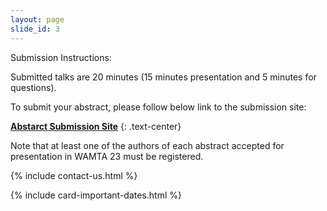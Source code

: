 ```yaml
---
layout: page
slide_id: 3
---
```


<div class="row">

<div class="col-xs-12 col-sm-12 col-md-6 col-lg-6 col-xl-6 text-justify conference-text" markdown="1">

<div class="text-info">Submission Instructions:</div>

Submitted talks are 20 minutes (15 minutes presentation and 5 minutes for questions). 


To submit your abstract, please follow below link to the submission site:

[<i class="fa fa-external-link fa-fw" aria-hidden="true"></i> **Abstarct Submission Site**](https://easychair.org/conferences/?conf=wamta23)
{: .text-center}

Note that at least one of the authors of each abstract accepted for
presentation in WAMTA 23 must be registered.

{% include contact-us.html %}

</div>

<div class="col-xs-12 col-sm-12 col-md-6 col-lg-6 col-xl-6">

{% include card-important-dates.html %}

</div>

</div>
